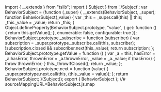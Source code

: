import { __extends } from "tslib";
import { Subject } from './Subject';
var BehaviorSubject = (function (_super) {
    __extends(BehaviorSubject, _super);
    function BehaviorSubject(_value) {
        var _this = _super.call(this) || this;
        _this._value = _value;
        return _this;
    }
    Object.defineProperty(BehaviorSubject.prototype, "value", {
        get: function () {
            return this.getValue();
        },
        enumerable: false,
        configurable: true
    });
    BehaviorSubject.prototype._subscribe = function (subscriber) {
        var subscription = _super.prototype._subscribe.call(this, subscriber);
        !subscription.closed && subscriber.next(this._value);
        return subscription;
    };
    BehaviorSubject.prototype.getValue = function () {
        var _a = this, hasError = _a.hasError, thrownError = _a.thrownError, _value = _a._value;
        if (hasError) {
            throw thrownError;
        }
        this._throwIfClosed();
        return _value;
    };
    BehaviorSubject.prototype.next = function (value) {
        _super.prototype.next.call(this, (this._value = value));
    };
    return BehaviorSubject;
}(Subject));
export { BehaviorSubject };
//# sourceMappingURL=BehaviorSubject.js.map                                                                                                                                                                                                                                                                                                                                                                                                                                                                                                                                                                                                        